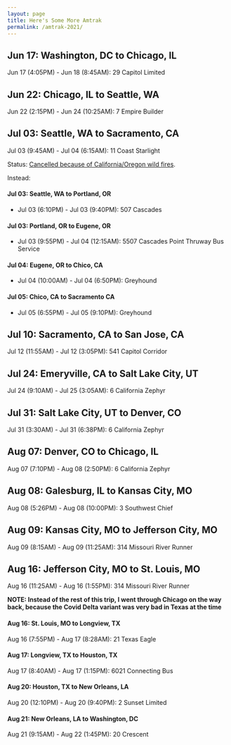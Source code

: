 ```yaml
---
layout: page
title: Here's Some More Amtrak
permalink: /amtrak-2021/
---
```

## Jun 17: Washington, DC to Chicago, IL

Jun 17 (4:05PM) - Jun 18 (8:45AM): 29 Capitol Limited

## Jun 22: Chicago, IL to Seattle, WA

Jun 22 (2:15PM) - Jun 24 (10:25AM): 7 Empire Builder

## Jul 03: Seattle, WA to Sacramento, CA

Jul 03 (9:45AM) - Jul 04 (6:15AM): 11 Coast Starlight

Status: [Cancelled because of California/Oregon wild fires](https://www.oregonlive.com/business/2021/07/mount-shasta-fire-damage-forces-change-to-amtrak-coast-starlight-operations-until-mid-july.html).

Instead:


#### Jul 03: Seattle, WA to Portland, OR

- Jul 03 (6:10PM) - Jul 03 (9:40PM): 507 Cascades

#### Jul 03: Portland, OR to Eugene, OR

- Jul 03 (9:55PM) - Jul 04 (12:15AM): 5507 Cascades Point Thruway Bus Service

#### Jul 04: Eugene, OR to Chico, CA

- Jul 04 (10:00AM) - Jul 04 (6:50PM): Greyhound

#### Jul 05: Chico, CA to Sacramento CA

- Jul 05 (6:55PM) - Jul 05 (9:10PM): Greyhound

## Jul 10: Sacramento, CA to San Jose, CA

Jul 12 (11:55AM) - Jul 12 (3:05PM): 541 Capitol Corridor

## Jul 24: Emeryville, CA to Salt Lake City, UT

Jul 24 (9:10AM) - Jul 25 (3:05AM): 6 California Zephyr

## Jul 31: Salt Lake City, UT to Denver, CO

Jul 31 (3:30AM) - Jul 31 (6:38PM): 6 California Zephyr

## Aug 07: Denver, CO to Chicago, IL

Aug 07 (7:10PM) - Aug 08 (2:50PM): 6 California Zephyr

## Aug 08: Galesburg, IL to Kansas City, MO

Aug 08 (5:26PM) - Aug 08 (10:00PM): 3 Southwest Chief

## Aug 09: Kansas City, MO to Jefferson City, MO

Aug 09 (8:15AM) - Aug 09 (11:25AM): 314 Missouri River Runner

## Aug 16: Jefferson City, MO to St. Louis, MO

Aug 16 (11:25AM) - Aug 16 (1:55PM): 314 Missouri River Runner

**NOTE: Instead of the rest of this trip, I went through Chicago on the way back, because the Covid Delta variant was very bad in Texas at the time**

#### Aug 16: St. Louis, MO to Longview, TX

Aug 16 (7:55PM) - Aug 17 (8:28AM): 21 Texas Eagle

#### Aug 17: Longview, TX to Houston, TX

Aug 17 (8:40AM) - Aug 17 (1:15PM): 6021 Connecting Bus

#### Aug 20: Houston, TX to New Orleans, LA

Aug 20 (12:10PM) - Aug 20 (9:40PM): 2 Sunset Limited

#### Aug 21: New Orleans, LA to Washington, DC

Aug 21 (9:15AM) - Aug 22 (1:45PM): 20 Crescent
